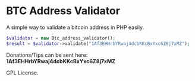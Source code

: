 BTC Address Validator
=====================

A simple way to validate a bitcoin address in PHP easily.


```php
$validator = new Btc_address_validator();
$result = $validator->validate("1Af3EHHrbYRwaj4dcbKKcBxYxc6Z8j7xMZ");
```


Donations/Tips can be sent here: **1Af3EHHrbYRwaj4dcbKKcBxYxc6Z8j7xMZ**

GPL License.
